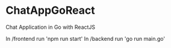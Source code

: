 # ChatAppGoReact
Chat Application in Go with ReactJS

In /frontend run 'npm run start' 
In /backend run 'go run main.go'
